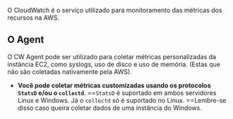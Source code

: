 O CloudWatch é o serviço utilizado para monitoramento das métricas dos recursos na AWS.

## O Agent
O CW Agent pode ser utilizado para coletar métricas personalizadas da instância EC2, como syslogs, uso de disco e uso de memória. (Estas que não são coletadas nativamente pela AWS).

- **Você pode coletar métricas customizadas usando os protocolos `StatsD` e/ou o `collectd`**. ==`StatsD` é suportado em ambos servidores Linux e Windows. Já o `collectd` só é suportado no Linux. ==Lembre-se disso caso queira coletar dados de uma instância do Windows.
